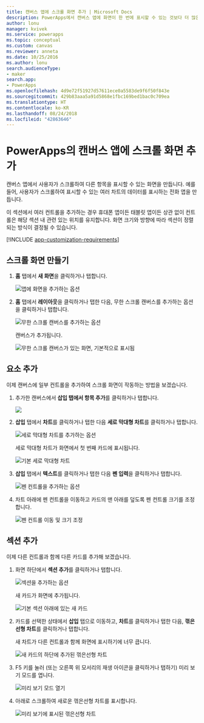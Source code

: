 ```yaml
---
title: 캔버스 앱에 스크롤 화면 추가 | Microsoft Docs
description: PowerApps에서 캔버스 앱에 화면이 한 번에 표시할 수 있는 것보다 더 많은 유형의 콘텐츠를 표시하도록 사용자가 스크롤할 수 있는 화면을 만듭니다.
author: lonu
manager: kvivek
ms.service: powerapps
ms.topic: conceptual
ms.custom: canvas
ms.reviewer: anneta
ms.date: 10/25/2016
ms.author: lonu
search.audienceType:
- maker
search.app:
- PowerApps
ms.openlocfilehash: 4d9e72f51927d57611ece0a5583de9f6f50f843e
ms.sourcegitcommit: 429b83aaa5a91d5868e1fbc169bed1bac0c709ea
ms.translationtype: HT
ms.contentlocale: ko-KR
ms.lasthandoff: 08/24/2018
ms.locfileid: "42863646"
---
```

# <a name="add-a-scrolling-screen-to-a-canvas-app-in-powerapps"></a>PowerApps의 캔버스 앱에 스크롤 화면 추가

캔버스 앱에서 사용자가 스크롤하여 다른 항목을 표시할 수 있는 화면을 만듭니다. 예를 들어, 사용자가 스크롤하여 표시할 수 있는 여러 차트의 데이터를 표시하는 전화 앱을 만듭니다.

이 섹션에서 여러 컨트롤을 추가하는 경우 휴대폰 앱이든 태블릿 앱이든 상관 없이 컨트롤은 해당 섹션 내 관련 있는 위치를 유지합니다. 화면 크기와 방향에 따라 섹션이 정렬되는 방식이 결정될 수 있습니다.  

[!INCLUDE [app-customization-requirements](../../includes/app-customization-requirements.md)]

## <a name="create-a-scrolling-screen"></a>스크롤 화면 만들기

1. **홈** 탭에서 **새 화면**을 클릭하거나 탭합니다.

    ![앱에 화면을 추가하는 옵션][1]

2. **홈** 탭에서 **레이아웃**을 클릭하거나 탭한 다음, 무한 스크롤 캔버스를 추가하는 옵션을 클릭하거나 탭합니다.  
   
    ![무한 스크롤 캔버스를 추가하는 옵션][2]
   
    캔버스가 추가됩니다.  
   
    ![무한 스크롤 캔버스가 있는 화면, 기본적으로 표시됨][3]

## <a name="add-elements"></a>요소 추가
이제 캔버스에 일부 컨트롤을 추가하여 스크롤 화면이 작동하는 방법을 보겠습니다.

1. 추가한 캔버스에서 **삽입 탭에서 항목 추가**를 클릭하거나 탭합니다.
   
    ![][4]
2. **삽입** 탭에서 **차트**를 클릭하거나 탭한 다음 **세로 막대형 차트**를 클릭하거나 탭합니다.
   
    ![세로 막대형 차트를 추가하는 옵션][5]
   
    세로 막대형 차트가 화면에서 첫 번째 카드에 표시됩니다.  
   
    ![기본 세로 막대형 차트][7]
3. **삽입** 탭에서 **텍스트**를 클릭하거나 탭한 다음 **펜 입력**을 클릭하거나 탭합니다.  
   
    ![펜 컨트롤을 추가하는 옵션][8]
4. 차트 아래에 펜 컨트롤을 이동하고 카드의 맨 아래를 덮도록 펜 컨트롤 크기를 조정합니다.  
   
    ![펜 컨트롤 이동 및 크기 조정][9]

## <a name="add-a-section"></a>섹션 추가
이제 다른 컨트롤과 함께 다른 카드를 추가해 보겠습니다.

1. 화면 하단에서 **섹션 추가**를 클릭하거나 탭합니다.  
   
    ![섹션을 추가하는 옵션][10]
   
    새 카드가 화면에 추가됩니다.  
   
    ![기본 섹션 아래에 있는 새 카드][11]
2. 카드를 선택한 상태에서 **삽입** 탭으로 이동하고, **차트**를 클릭하거나 탭한 다음, **꺾은선형 차트**를 클릭하거나 탭합니다.
   
    새 차트가 다른 컨트롤과 함께 화면에 표시하기에 너무 큽니다.  
   
    ![새 카드의 하단에 추가된 꺾은선형 차트][12]
3. F5 키를 눌러 (또는 오른쪽 위 모서리의 재생 아이콘을 클릭하거나 탭하기) 미리 보기 모드를 엽니다.
   
    ![미리 보기 모드 열기](./media/add-scrolling-screen/open-preview.png)
4. 아래로 스크롤하여 새로운 꺾은선형 차트를 표시합니다.  
   
    ![미리 보기에 표시된 꺾은선형 차트][13]

[1]: ./media/add-scrolling-screen/add-screen.png
[2]: ./media/add-scrolling-screen/add-canvas.png
[3]: ./media/add-scrolling-screen/default-canvas.png
[4]: ./media/add-scrolling-screen/insert-visual.png
[5]: ./media/add-scrolling-screen/add-chart.png
[7]: ./media/add-scrolling-screen/default-chart.png
[8]: ./media/add-scrolling-screen/add-pen.png
[9]: ./media/add-scrolling-screen/move-resize-pen.png
[10]: ./media/add-scrolling-screen/add-section.png
[11]: ./media/add-scrolling-screen/new-card.png
[12]: ./media/add-scrolling-screen/add-line-chart.png
[13]: ./media/add-scrolling-screen/line-chart-preview.png
